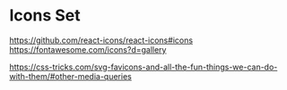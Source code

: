 # Icons Set

https://github.com/react-icons/react-icons#icons
https://fontawesome.com/icons?d=gallery

https://css-tricks.com/svg-favicons-and-all-the-fun-things-we-can-do-with-them/#other-media-queries
